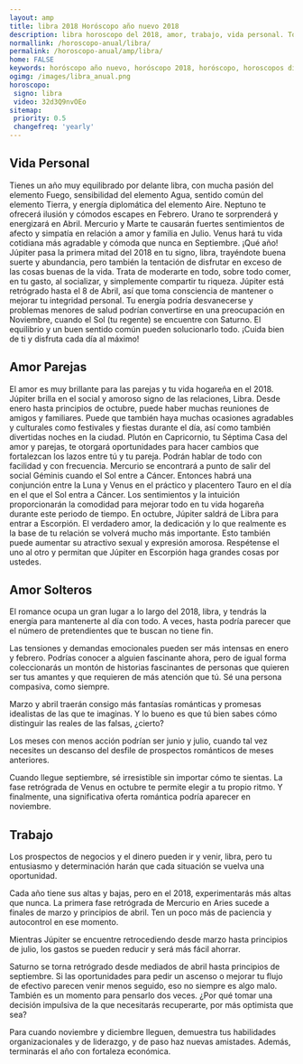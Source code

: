 ```yaml
---
layout: amp
title: libra 2018 Horóscopo año nuevo 2018 
description: libra horoscopo del 2018, amor, trabajo, vida personal. Todas las predicciones para libra gratis. Disfruta este año nuevo.
normallink: /horoscopo-anual/libra/
permalink: /horoscopo-anual/amp/libra/
home: FALSE
keywords: horóscopo año nuevo, horóscopo 2018, horóscopo, horoscopos diarios gratis del dia de hoy, horóscopo diario gratis,horóscopo ano nuevo 2018, horóscopo esperanza gracia, horoscopo libra 2018, horoscop, horóscopos gratis, horoscopo libra, horoscopo libra 2018 gratis, Tarot, Astrologia, Zodíaco, libra, horoscopo gratis,tarot en femenino,videncia gratuita,horoscopos gratuitos,horóscopos, astrologia,videncia gratis
ogimg: /images/libra_anual.png
horoscopo:
 signo: libra
 video: 32d3Q9nvOEo
sitemap:
 priority: 0.5
 changefreq: 'yearly'
---
```




## Vida Personal

Tienes un año muy equilibrado por delante libra, con mucha pasión del elemento Fuego, sensibilidad del elemento Agua, sentido común del elemento Tierra, y energía diplomática del elemento Aire. 
Neptuno te ofrecerá ilusión y cómodos escapes en Febrero. Urano te sorprenderá y energizará en Abril. Mercurio y Marte te causarán fuertes sentimientos de afecto y simpatía en relación a amor y familia en Julio. Venus hará tu vida cotidiana más agradable y cómoda que nunca en Septiembre. ¡Qué año! 
Júpiter pasa la primera mitad del 2018 en tu signo, libra, trayéndote buena suerte y abundancia, pero también la tentación de disfrutar en exceso de las cosas buenas de la vida. Trata de moderarte en todo, sobre todo comer, en tu gasto, al socializar, y simplemente compartir tu riqueza. 
Júpiter está retrógrado hasta el 8 de Abril, así que toma consciencia de mantener o mejorar tu integridad personal. 
Tu energía podría desvanecerse y problemas menores de salud podrían convertirse en una preocupación en Noviembre, cuando el Sol (tu regente) se encuentre con Saturno. El equilibrio y un buen sentido común pueden solucionarlo todo. ¡Cuida bien de ti y disfruta cada día al máximo! 

## Amor Parejas

El amor es muy brillante para las parejas y tu vida hogareña en el 2018. Júpiter brilla en el social y amoroso signo de las relaciones, Libra. Desde enero hasta principios de octubre, puede haber muchas reuniones de amigos y familiares. Puede que también haya muchas ocasiones agradables y culturales como festivales y fiestas durante el día, así como también divertidas noches en la ciudad.
Plutón en Capricornio, tu Séptima Casa del amor y parejas, te otorgará oportunidades para hacer cambios que fortalezcan los lazos entre tú y tu pareja. Podrán hablar de todo con facilidad y con frecuencia.
Mercurio se encontrará a punto de salir del social Géminis cuando el Sol entre a Cáncer. Entonces habrá una conjunción entre la Luna y Venus en el práctico y placentero Tauro en el día en el que el Sol entra a Cáncer. Los sentimientos y la intuición proporcionarán la comodidad para mejorar todo en tu vida hogareña durante este periodo de tiempo.
En octubre, Júpiter saldrá de Libra para entrar a Escorpión. El verdadero amor, la dedicación y lo que realmente es la base de tu relación se volverá mucho más importante. Esto también puede aumentar su atractivo sexual y expresión amorosa. Respétense el uno al otro y permitan que Júpiter en Escorpión haga grandes cosas por ustedes.

## Amor Solteros


El romance ocupa un gran lugar a lo largo del 2018, libra, y tendrás la energía para mantenerte al día con todo. A veces, hasta podría parecer que el número de pretendientes que te buscan no tiene fin.


Las tensiones y demandas emocionales pueden ser más intensas en enero y febrero. Podrías conocer a alguien fascinante ahora, pero de igual forma coleccionarás un montón de historias fascinantes de personas que quieren ser tus amantes y que requieren de más atención que tú. Sé una persona compasiva, como siempre.


Marzo y abril traerán consigo más fantasías románticas y promesas idealistas de las que te imaginas. Y lo bueno es que tú bien sabes cómo distinguir las reales de las falsas, ¿cierto?


Los meses con menos acción podrían ser junio y julio, cuando tal vez necesites un descanso del desfile de prospectos románticos de meses anteriores.


Cuando llegue septiembre, sé irresistible sin importar cómo te sientas. La fase retrógrada de Venus en octubre te permite elegir a tu propio ritmo. Y finalmente, una significativa oferta romántica podría aparecer en noviembre.






## Trabajo

Los prospectos de negocios y el dinero pueden ir y venir, libra, pero tu entusiasmo y determinación harán que cada situación se vuelva una oportunidad. 


Cada año tiene sus altas y bajas, pero en el 2018, experimentarás más altas que nunca. La primera fase retrógrada de Mercurio en Aries sucede a finales de marzo y principios de abril. Ten un poco más de paciencia y autocontrol en ese momento.


Mientras Júpiter se encuentre retrocediendo desde marzo hasta principios de julio, los gastos se pueden reducir y será más fácil ahorrar.


Saturno se torna retrógrado desde mediados de abril hasta principios de septiembre. Si las oportunidades para pedir un ascenso o mejorar tu flujo de efectivo parecen venir menos seguido, eso no siempre es algo malo. También es un momento para pensarlo dos veces. ¿Por qué tomar una decisión impulsiva de la que necesitarás recuperarte, por más optimista que sea?


Para cuando noviembre y diciembre lleguen, demuestra tus habilidades organizacionales y de liderazgo, y de paso haz nuevas amistades. Además, terminarás el año con fortaleza económica.

